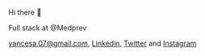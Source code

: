 Hi there 👋

Full stack at @Medprev

yancesa.07@gmail.com, [Linkedin](https://www.linkedin.com/in/yan-c%C3%A9sar-amorim-9b7a621a3/), [Twitter](https://twitter.com/YanCsar9) and [Instagram](https://www.instagram.com/yancesaramorim/?hl=pt-br)
